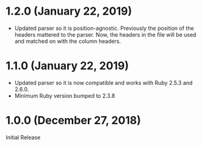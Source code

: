 # 1.2.0 (January 22, 2019)

- Updated parser so it is position-agnostic.  Previously the position of the headers mattered to the parser.  Now, the headers in the file will be used and matched on with the column headers.

# 1.1.0 (January 22, 2019)

- Updated parser so it is now compatible and works with Ruby 2.5.3 and 2.6.0.
- Minimum Ruby version bumped to 2.3.8

# 1.0.0 (December 27, 2018)

Initial Release
